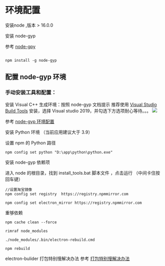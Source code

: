 # 环境配置

安装node ,版本 > 16.0.0

安装 node-gyp

参考 [node-gpy](https://www.npmjs.com/package/node-gyp)

```

npm install -g node-gyp

```

## 配置 node-gyp 环境

### 手动安装工具和配置：

安装 Visual C++ 生成环境：按照 node-gyp 文档提示 推荐使用 [Visual Studio Build Tools](https://visualstudio.microsoft.com/zh-hans/thank-you-downloading-visual-studio/?sku=BuildTools) 安装，选择 Visual studio 2019，并勾选下方选项耐心等待。。。
<img  src='https://p1-juejin.byteimg.com/tos-cn-i-k3u1fbpfcp/bafe706d75e2480ebaacca1882166371~tplv-k3u1fbpfcp-zoom-in-crop-mark:1512:0:0:0.awebp?'>

参考 [node-gyp 环境配置](https://juejin.cn/post/7042123168722452516)

安装 Python 环境 （当前应用建议大于 3.9）

设置 npm 的 Python 路径

```
npm config set python "D:\app\python\python.exe"

```

安装 node-gyp 依赖项

进入 node 的根目录，找到 install_tools.bat 脚本文件 ，点击运行 （中间卡住按回车键）

```
//设置淘宝镜像
npm config set registry  https://registry.npmmirror.com

npm config set electron_mirror https://registry.npmmirror.com

```

重够依赖

```
npm cache clean --force

rimraf node_modules

./node_modules/.bin/electron-rebuild.cmd

npm rebuild

```

electron-bulider 打包特别慢解决办法
参考 [打包特别慢解决办法](https://blog.csdn.net/sinat_41292836/article/details/108002416)
